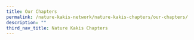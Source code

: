 ```yaml
---
title: Our Chapters
permalink: /nature-kakis-network/nature-kakis-chapters/our-chapters/
description: ""
third_nav_title: Nature Kakis Chapters
---
```

